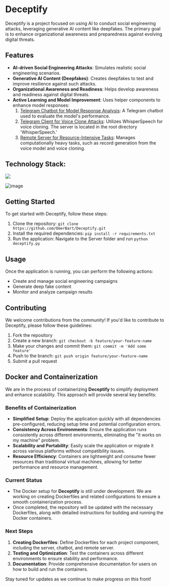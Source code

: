 # Deceptify

Deceptify is a project focused on using AI to conduct social engineering attacks, leveraging generative AI content like deepfakes. The primary goal is to enhance organizational awareness and preparedness against evolving digital threats.

## Features

- **AI-driven Social Engineering Attacks**: Simulates realistic social engineering scenarios.
- **Generative AI Content (Deepfakes)**: Creates deepfakes to test and improve resilience against such attacks.
- **Organizational Awareness and Readiness**: Helps develop awareness and readiness against digital threats.
- **Active Learning and Model Improvement**: Uses helper components to enhance model responses:
  1. [Telegram Chatbot for Model Response Analysis](https://github.com/an1604/llm-telegram-chatbot-.git): A Telegram chatbot used to evaluate the model's performance.
  2. [Telegram Client for Voice Clone Attacks](https://github.com/an1604/telegram-client-flask-socketio.git): Utilizes WhisperSpeech for voice cloning. The server is located in the root directory 'WhisperSpeech.'
  3. [Remote Server for Resource-Intensive Tasks](https://github.com/GurLurye/Remote_Server.git): Manages computationally heavy tasks, such as record generation from the voice model and voice cloning.

## Technology Stack: 

<img  src="https://img.shields.io/badge/Flask-000000?style=for-the-badge&logo=flask&logoColor=white
"/> 

![image](https://img.shields.io/badge/Python-FFD43B?style=for-the-badge&logo=python&logoColor=blue)


## Getting Started

To get started with Deceptify, follow these steps:

1. Clone the repository: `git clone https://github.com/OmerBart/Deceptify.git`
2. Install the required dependencies: `pip install -r requirements.txt`
3. Run the application: Navigate to the Server folder and run `python deceptify.py`

## Usage

Once the application is running, you can perform the following actions:

- Create and manage social engineering campaigns
- Generate deep fake content
- Monitor and analyze campaign results

## Contributing

We welcome contributions from the community! If you'd like to contribute to Deceptify, please follow these guidelines:

1. Fork the repository
2. Create a new branch: `git checkout -b feature/your-feature-name`
3. Make your changes and commit them: `git commit -m 'Add some feature'`
4. Push to the branch: `git push origin feature/your-feature-name`
5. Submit a pull request

## Docker and Containerization

We are in the process of containerizing **Deceptify** to simplify deployment and enhance scalability. This approach will provide several key benefits:

### Benefits of Containerization

- **Simplified Setup**: Deploy the application quickly with all dependencies pre-configured, reducing setup time and potential configuration errors.
- **Consistency Across Environments**: Ensure the application runs consistently across different environments, eliminating the "it works on my machine" problem.
- **Scalability and Portability**: Easily scale the application or migrate it across various platforms without compatibility issues.
- **Resource Efficiency**: Containers are lightweight and consume fewer resources than traditional virtual machines, allowing for better performance and resource management.

### Current Status

- The Docker setup for **Deceptify** is still under development. We are working on creating Dockerfiles and related configurations to ensure a smooth containerization process.
- Once completed, the repository will be updated with the necessary Dockerfiles, along with detailed instructions for building and running the Docker containers.

### Next Steps

1. **Creating Dockerfiles**: Define Dockerfiles for each project component, including the server, chatbot, and remote server.
2. **Testing and Optimization**: Test the containers across different environments to ensure stability and performance.
3. **Documentation**: Provide comprehensive documentation for users on how to build and run the containers.

Stay tuned for updates as we continue to make progress on this front!
